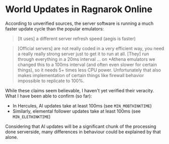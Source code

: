 # World Updates in Ragnarok Online

According to unverified sources, the server software is running a much faster update cycle than the popular emulators:

> [It uses] a different server refresh speed (aegis is faster)

> [Official servers] are not really coded in a very efficient way, you need a really really strong server just to get it to run at all. [They] run through everything in a 20ms interval ... on *Athena emulators we changed this to a 100ms interval (and often even slower for certain things), so it needs 5+ times less CPU power. Unfortunately that also makes implementation of certain things like firewall behavior impossible to replicate to 100%.

While these claims seem believable, I haven't yet verified their veracity. What I have been able to confirm (so far):

* In Hercules, AI updates take at least 100ms (see ``MIN_MOBTHINKTIME``)
* Similarly, elemental follower updates take at least 100ms (see ``MIN_ELETHINKTIME``)

Considering that AI updates will be a significant chunk of the processing done serverside, many differences in behaviour could be explained by that alone.
